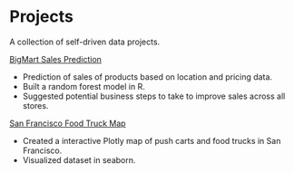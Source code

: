 # Projects

A collection of self-driven data projects.

[BigMart Sales Prediction](https://github.com/chriscross00/projects/blob/master/bigmart_sales/full_project.md)
* Prediction of sales of products based on location and pricing data.
* Built a random forest model in R.
* Suggested potential business steps to take to improve sales across all stores.

[San Francisco Food Truck Map](https://nbviewer.jupyter.org/github/chriscross00/projects/blob/859fa8bd3a4e6c4002edba7267a4786eb4564cfd/sf_food/sf_food.ipynb)
* Created a interactive Plotly map of push carts and food trucks in San Francisco.
* Visualized dataset in seaborn.
